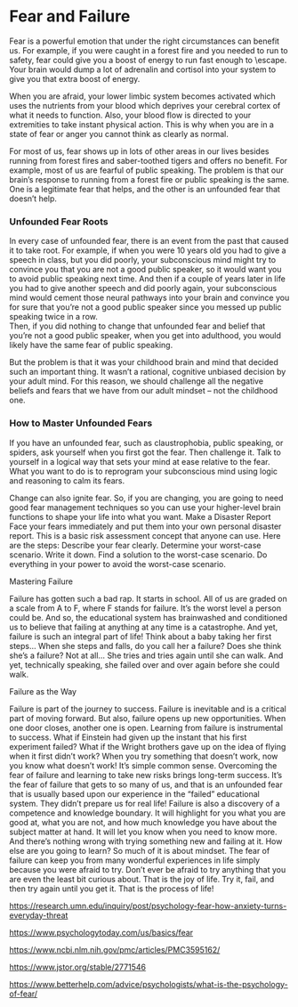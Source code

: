 # Fear and Failure

Fear is a powerful emotion that under the right circumstances can benefit us. For example, if you were caught 
in a forest fire and you needed to run to safety, fear could give you a boost of energy to run fast enough to 
\escape. Your brain would dump a lot of adrenalin and cortisol into your system to give you that extra boost of 
energy. 

When you are afraid, your lower limbic system becomes activated which uses the nutrients from your blood which 
deprives your cerebral cortex of what it needs to function. Also, your blood flow is directed to your extremities
to take instant physical action. This is why when you are in a state of fear or anger you cannot think as clearly 
as normal. 

For most of us, fear shows up in lots of other areas in our lives besides running from forest fires and 
saber-toothed tigers and offers no benefit. For example, most of us are fearful of public speaking. The 
problem is that our brain’s response to running from a forest fire or public speaking is the same. One is a 
legitimate fear that helps, and the other is an unfounded fear that doesn’t help.

### Unfounded Fear Roots

In every case of unfounded fear, there is an event from the past that caused it to take root. For example, if when you were 10 years old you had to give a speech in class, but you did poorly, your subconscious mind might try to convince you that you are not a good public speaker, so it would want you to avoid public speaking next time. And then if a couple of years later in life you had to give another speech and did poorly again, your subconscious mind would cement those neural pathways into your brain and convince you for sure that you’re not a good public speaker since you messed up public speaking twice in a row.  
Then, if you did nothing to change that unfounded fear and belief that you’re not a good public speaker, when you get into adulthood, you would likely have the same fear of public speaking. 

But the problem is that it was your childhood brain and mind that decided such an important thing. It wasn’t a rational, cognitive unbiased decision by your adult mind. For this reason, we should challenge all the negative beliefs and fears that we have from our adult mindset – not the childhood one. 

### How to Master Unfounded Fears

If you have an unfounded fear, such as claustrophobia, public speaking, or spiders, ask yourself when you first got the fear. Then challenge it. Talk to yourself in a logical way that sets your mind at ease relative to the fear. What you want to do is to reprogram your subconscious mind using logic and reasoning to calm its fears. 

Change can also ignite fear. So, if you are changing, you are going to need good fear management techniques so you can use your higher-level brain functions to shape your life into what you want.
Make a Disaster Report
Face your fears immediately and put them into your own personal disaster report. This is a basic risk assessment concept that anyone can use. Here are the steps:
Describe your fear clearly.
Determine your worst-case scenario. 
Write it down.
Find a solution to the worst-case scenario.
Do everything in your power to avoid the worst-case scenario.

Mastering Failure

Failure has gotten such a bad rap. It starts in school. All of us are graded on a scale from A to F, where F stands for failure. It’s the worst level a person could be. And so, the educational system has brainwashed and conditioned us to believe that failing at anything at any time is a catastrophe. 
And yet, failure is such an integral part of life!
Think about a baby taking her first steps…
When she steps and falls, do you call her a failure? Does she think she’s a failure? 
Not at all…
She tries and tries again until she can walk. 
And yet, technically speaking, she failed over and over again before she could walk.

Failure as the Way

Failure is part of the journey to success. Failure is inevitable and is a critical part of moving forward.
But also, failure opens up new opportunities. When one door closes, another one is open. 
Learning from failure is instrumental to success. What if Einstein had given up the instant that his first experiment failed? What if the Wright brothers gave up on the idea of flying when it first didn’t work? When you try something that doesn’t work, now you know what doesn’t work! It’s simple common sense. 
Overcoming the fear of failure and learning to take new risks brings long-term success. It’s the fear of failure that gets to so many of us, and that is an unfounded fear that is usually based upon our experience in the “failed” educational system. They didn’t prepare us for real life! 
Failure is also a discovery of a competence and knowledge boundary. It will highlight for you what you are good at, what you are not, and how much knowledge you have about the subject matter at hand.  It will let you know when you need to know more. And there’s nothing wrong with trying something new and failing at it. How else are you going to learn? 
So much of it is about mindset. The fear of failure can keep you from many wonderful experiences in life simply because you were afraid to try. 
Don’t ever be afraid to try anything that you are even the least bit curious about. That is the joy of life. Try it, fail, and then try again until you get it. 
That is the process of life!


https://research.umn.edu/inquiry/post/psychology-fear-how-anxiety-turns-everyday-threat

https://www.psychologytoday.com/us/basics/fear

https://www.ncbi.nlm.nih.gov/pmc/articles/PMC3595162/

https://www.jstor.org/stable/2771546

https://www.betterhelp.com/advice/psychologists/what-is-the-psychology-of-fear/
